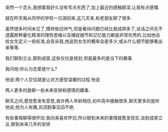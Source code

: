 突然一个念头,我想着我好久没有写点东西了,加上最近的感触颇深,让我有点感慨.

就在昨天我从同学的学校一日游回来,这几天来,和老朋友聊了很多.

虽然很多时间未见了,模样依旧帅气,但是看待问题已经比我成熟多了,谈话之间无不透露那种量化精准的理性思维以及捕捉细节和记忆能力都是非常优秀的.比如他会给女生定义一些标准,会告诉我,他追到女生的概率会是多少,或从什么细节能够看出来等等.

我们聊到立业,聊到成家,这些仅仅是规划,但是最多的是当下的趣事.

我问他:你认为恋爱是什么? 

他说:两个人交往就是让对方感受温暖的过程.他说





两人更多的是聊一些未来安排和感情的趣事.

聊天之间,感觉愈发有意思,或许两人年龄相仿,初中高中接触很多,聊天更多的是听他说,他为人有趣,风流韵事滔滔不绝.

有些事情聊得很怀旧.我向来喜欢怀旧,所以聊到未来的事情就愈发现实,谈到成家立业,聊到未来几年的安排
